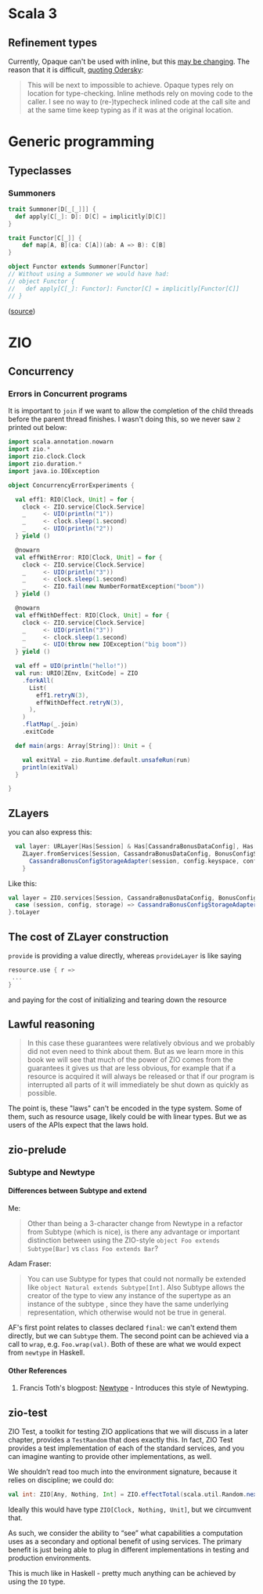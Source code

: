 # Scala 3

## Refinement types

Currently, Opaque can't be used with inline, but this [may be changing](https://github.com/lampepfl/dotty-feature-requests/issues/82). The reason that it is difficult, [quoting Odersky](https://github.com/lampepfl/dotty-feature-requests/issues/82#issuecomment-599225281):

> This will be next to impossible to achieve. Opaque types rely on location for type-checking. Inline methods rely on moving code to the caller. I see no way to (re-)typecheck inlined code at the call site and at the same time keep typing as if it was at the original location.

# Generic programming

## Typeclasses

### Summoners

```scala
trait Summoner[D[_[_]]] {
  def apply[C[_]: D]: D[C] = implicitly[D[C]]
}

trait Functor[C[_]] {
    def map[A, B](ca: C[A])(ab: A => B): C[B]
}

object Functor extends Summoner[Functor]
// Without using a Summoner we would have had:
// object Functor {
//   def apply[C[_]: Functor]: Functor[C] = implicitly[Functor[C]]
// }
```
([source](https://torre.me.uk/docs/category_theory/))

# ZIO

## Concurrency

### Errors in Concurrent programs

It is important to `join` if we want to allow the completion of the child threads before the parent
thread finishes. I wasn't doing this, so we never saw `2` printed out below:

```scala
import scala.annotation.nowarn
import zio.*
import zio.clock.Clock
import zio.duration.*
import java.io.IOException

object ConcurrencyErrorExperiments {

  val eff1: RIO[Clock, Unit] = for {
    clock <- ZIO.service[Clock.Service]
    _     <- UIO(println("1"))
    _     <- clock.sleep(1.second)
    _     <- UIO(println("2"))
  } yield ()

  @nowarn
  val effWithError: RIO[Clock, Unit] = for {
    clock <- ZIO.service[Clock.Service]
    _     <- UIO(println("3"))
    _     <- clock.sleep(1.second)
    _     <- ZIO.fail(new NumberFormatException("boom"))
  } yield ()

  @nowarn
  val effWithDeffect: RIO[Clock, Unit] = for {
    clock <- ZIO.service[Clock.Service]
    _     <- UIO(println("3"))
    _     <- clock.sleep(1.second)
    _     <- UIO(throw new IOException("big boom"))
  } yield ()

  val eff = UIO(println("hello!"))
  val run: URIO[ZEnv, ExitCode] = ZIO
    .forkAll(
      List(
        eff1.retryN(3),
        effWithDeffect.retryN(3),
      ),
    )
    .flatMap(_.join)
    .exitCode

  def main(args: Array[String]): Unit = {

    val exitVal = zio.Runtime.default.unsafeRun(run)
    println(exitVal)
  }

}
```

## ZLayers

you can also express this:

```scala
  val layer: URLayer[Has[Session] & Has[CassandraBonusDataConfig], Has[BonusConfigStorage]] =
    ZLayer.fromServices[Session, CassandraBonusDataConfig, BonusConfigStorage] { (session, config) =>
      CassandraBonusConfigStorageAdapter(session, config.keyspace, config.bonusConfigTable)
    }
```

Like this:

```scala
val layer = ZIO.services[Session, CassandraBonusDataConfig, BonusConfigStorage].map { 
  case (session, config, storage) => CassandraBonusConfigStorageAdapter(session, config.keyspace, config.bonusConfigTable)
}.toLayer
```

## The cost of ZLayer construction

`provide` is providing a value directly, whereas `provideLayer` is like saying

```scala
resource.use { r =>
 ...
}
```

and paying for the cost of initializing and tearing down the resource

## Lawful reasoning

> In this case these guarantees were relatively obvious and we probably did not even need to think about them. But as we learn more in this book we will see that much of the power of ZIO comes from the guarantees it gives us that are less obvious, for example that if a resource is acquired it will always be released or that if our program is interrupted all parts of it will immediately be shut down as quickly as possible.

The point is, these "laws" can't be encoded in the type system. Some of them, such as resource usage, likely could be with linear types. But we as users of the APIs expect that the laws hold.

## zio-prelude

### Subtype and Newtype

#### Differences between Subtype and extend

Me: 
> Other than being a 3-character change from Newtype in a refactor from Subtype (which is nice), 
> is there any advantage or important distinction between using the ZIO-style `object Foo extends Subtype[Bar]` vs `class Foo extends Bar`?

Adam Fraser:
> You can use Subtype for types that could not normally be extended like `object Natural extends Subtype[Int]`.
> Also Subtype allows the creator of the type to view any instance of the supertype as an instance of the subtype
> , since they have the same underlying representation, which otherwise would not be true in general.

AF's first point relates to classes declared `final`: we can't extend them directly, but we can `Subtype` them.
The second point can be achieved via a call to `wrap`, e.g. `Foo.wrap(val)`. Both of these are what we would expect
from `newtype` in Haskell.

#### Other References

1. Francis Toth's blogpost: [Newtype](https://contramap.dev/posts/2020-04-11-newtypes/) - Introduces this style of Newtyping.

## zio-test

ZIO Test, a toolkit for testing ZIO applications that we will discuss in a later
chapter, provides a `TestRandom` that does exactly this. In fact, ZIO Test provides
a test implementation of each of the standard services, and you can imagine
wanting to provide other implementations, as well.


We shouldn’t read too much into the environment signature, because it relies on discipline; we could do:

```scala
val int: ZIO[Any, Nothing, Int] = ZIO.effectTotal(scala.util.Random.nextInt())
```

Ideally this would have type `ZIO[Clock, Nothing, Unit]`, but we circumvent that.

As such, we consider the ability to “see” what capabilities a computation uses
as a secondary and optional benefit of using services. The primary benefit is
just being able to plug in different implementations in testing and production
environments.

This is much like in Haskell - pretty much anything can be achieved by using the `IO` type.
